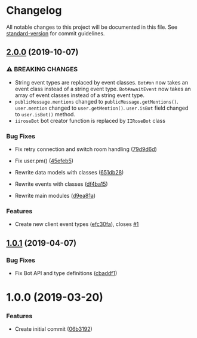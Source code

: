 # Changelog

All notable changes to this project will be documented in this file. See [standard-version](https://github.com/conventional-changelog/standard-version) for commit guidelines.

## [2.0.0](https://github.com/iirose-tools/iirose-bot-ts/compare/v1.0.1...v2.0.0) (2019-10-07)


### ⚠ BREAKING CHANGES

* String event types are replaced by event
classes.
`Bot#on` now takes an event class instead of a string event
type.
`Bot#awaitEvent` now takes an array of event classes instead of a
string event type.
* `publicMessage.mentions` changed to
`publicMessage.getMentions()`.
`user.mention` changed to
`user.getMention()`.
`user.isBot` field changed to `user.isBot()`
method.
* `iiroseBot` bot creator function is replaced by
`IIRoseBot` class

### Bug Fixes

* Fix retry connection and switch room handling ([79d9d6d](https://github.com/iirose-tools/iirose-bot-ts/commit/79d9d6d))
* Fix user.pm() ([45efeb5](https://github.com/iirose-tools/iirose-bot-ts/commit/45efeb5))


* Rewrite data models with classes ([651db28](https://github.com/iirose-tools/iirose-bot-ts/commit/651db28))
* Rewrite events with classes ([df4ba15](https://github.com/iirose-tools/iirose-bot-ts/commit/df4ba15))
* Rewrite main modules ([d9ea81a](https://github.com/iirose-tools/iirose-bot-ts/commit/d9ea81a))


### Features

* Create new client event types ([efc30fa](https://github.com/iirose-tools/iirose-bot-ts/commit/efc30fa)), closes [#1](https://github.com/iirose-tools/iirose-bot-ts/issues/1)

## [1.0.1](https://github.com/iirose-tools/iirose-bot-ts/compare/v1.0.0...v1.0.1) (2019-04-07)


### Bug Fixes

* Fix Bot API and type definitions ([cbaddf1](https://github.com/iirose-tools/iirose-bot-ts/commit/cbaddf1))



# 1.0.0 (2019-03-20)


### Features

* Create initial commit ([06b3192](https://github.com/iirose-tools/iirose-bot-ts/commit/06b3192))
